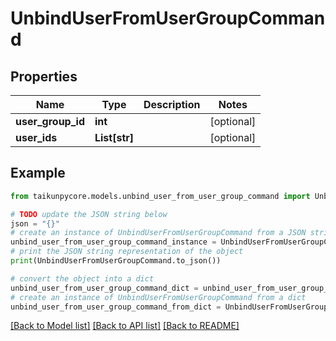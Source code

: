 # UnbindUserFromUserGroupCommand


## Properties

Name | Type | Description | Notes
------------ | ------------- | ------------- | -------------
**user_group_id** | **int** |  | [optional] 
**user_ids** | **List[str]** |  | [optional] 

## Example

```python
from taikunpycore.models.unbind_user_from_user_group_command import UnbindUserFromUserGroupCommand

# TODO update the JSON string below
json = "{}"
# create an instance of UnbindUserFromUserGroupCommand from a JSON string
unbind_user_from_user_group_command_instance = UnbindUserFromUserGroupCommand.from_json(json)
# print the JSON string representation of the object
print(UnbindUserFromUserGroupCommand.to_json())

# convert the object into a dict
unbind_user_from_user_group_command_dict = unbind_user_from_user_group_command_instance.to_dict()
# create an instance of UnbindUserFromUserGroupCommand from a dict
unbind_user_from_user_group_command_from_dict = UnbindUserFromUserGroupCommand.from_dict(unbind_user_from_user_group_command_dict)
```
[[Back to Model list]](../README.md#documentation-for-models) [[Back to API list]](../README.md#documentation-for-api-endpoints) [[Back to README]](../README.md)



